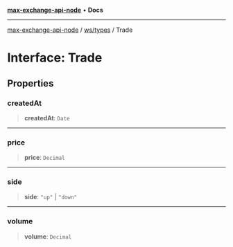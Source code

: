 [**max-exchange-api-node**](../../../README.md) • **Docs**

***

[max-exchange-api-node](../../../modules.md) / [ws/types](../README.md) / Trade

# Interface: Trade

## Properties

### createdAt

> **createdAt**: `Date`

***

### price

> **price**: `Decimal`

***

### side

> **side**: `"up"` \| `"down"`

***

### volume

> **volume**: `Decimal`
